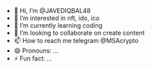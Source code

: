 - 👋 Hi, I’m @JAVEDIQBAL48
- 👀 I’m interested in nft, ido, ico 
- 🌱 I’m currently learning coding
- 💞️ I’m looking to collaborate on create content 
- 📫 How to reach me telegram @MSAcrypto
- 😄 Pronouns: ...
- ⚡ Fun fact: ...

<!---
JAVEDIQBAL48/JAVEDIQBAL48 is a ✨ special ✨ repository because its `README.md` (this file) appears on your GitHub profile.
You can click the Preview link to take a look at your changes.
--->
